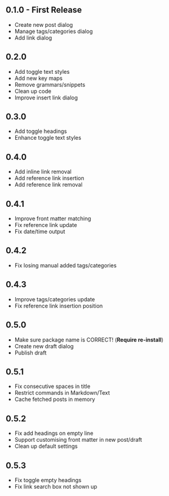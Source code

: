 ## 0.1.0 - First Release

* Create new post dialog
* Manage tags/categories dialog
* Add link dialog

## 0.2.0

* Add toggle text styles
* Add new key maps
* Remove grammars/snippets
* Clean up code
* Improve insert link dialog

## 0.3.0

* Add toggle headings
* Enhance toggle text styles

## 0.4.0

* Add inline link removal
* Add reference link insertion
* Add reference link removal

## 0.4.1

* Improve front matter matching
* Fix reference link update
* Fix date/time output

## 0.4.2

* Fix losing manual added tags/categories

## 0.4.3

* Improve tags/categories update
* Fix reference link insertion position

## 0.5.0

* Make sure package name is CORRECT! (**Require re-install**)
* Create new draft dialog
* Publish draft

## 0.5.1

* Fix consecutive spaces in title
* Restrict commands in Markdown/Text
* Cache fetched posts in memory

## 0.5.2

* Fix add headings on empty line
* Support customising front matter in new post/draft
* Clean up default settings

## 0.5.3

* Fix toggle empty headings
* Fix link search box not shown up
